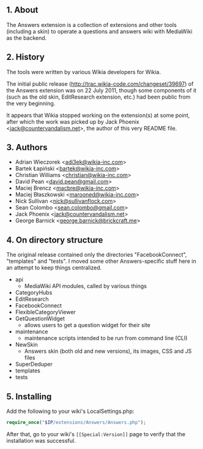 ## 1. About ##
The Answers extension is a collection of extensions and other tools (including
a skin) to operate a questions and answers wiki with MediaWiki as the backend.

## 2. History ##
The tools were written by various Wikia developers for Wikia.

The initial public release (http://trac.wikia-code.com/changeset/39697) of the
Answers extension was on 22 July 2011, though some components of it (such as
the old skin, EditResearch extension, etc.) had been public from the very
beginning.

It appears that Wikia stopped working on the extension(s) at some point, after
which the work was picked up by Jack Phoenix <<jack@countervandalism.net>>, the
author of this very README file.

## 3. Authors ##
* Adrian Wieczorek <<adi3ek@wikia-inc.com>>
* Bartek Łapiński <<bartek@wikia-inc.com>>
* Christian Williams <<christian@wikia-inc.com>>
* David Pean <<david.pean@gmail.com>>
* Maciej Brencz <<macbre@wikia-inc.com>>
* Maciej Błaszkowski <<marooned@wikia-inc.com>>
* Nick Sullivan <<nick@sullivanflock.com>>
* Sean Colombo <<sean.colombo@gmail.com>>
* Jack Phoenix <<jack@countervandalism.net>>
* George Barnick <<george.barnick@brickcraft.me>>

## 4. On directory structure ##
The original release contained only the directories "FacebookConnect",
"templates" and "tests". I moved some other Answers-specific stuff here in an
attempt to keep things centralized.

* api
    * MediaWiki API modules, called by various things
* CategoryHubs
* EditResearch
* FacebookConnect
* FlexibleCategoryViewer
* GetQuestionWidget
    * allows users to get a question widget for their site
* maintenance
    * maintenance scripts intended to be run from command line (CLI)
* NewSkin
    * Answers skin (both old and new versions), its images, CSS and JS files
* SuperDeduper
* templates
* tests

## 5. Installing ##
Add the following to your wiki's LocalSettings.php:

```php
require_once("$IP/extensions/Answers/Answers.php");
```

After that, go to your wiki's ```[[Special:Version]]``` page to verify that the
installation was successful.
